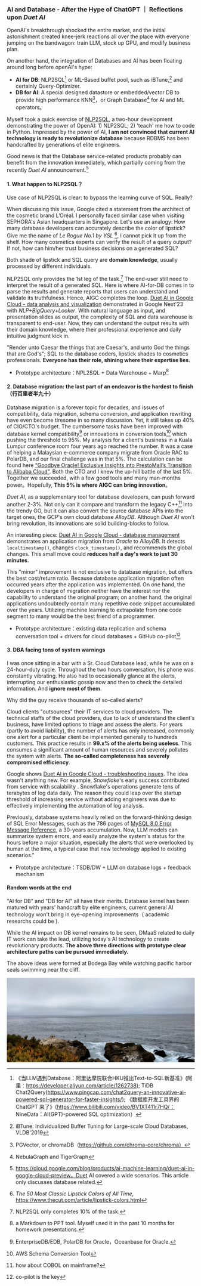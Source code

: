 ### AI and Database - After the Hype of ChatGPT ｜ Reflections upon *Duet AI* 


OpenAI's breakthrough shocked the entire market, and the initial astonishment created knee-jerk reactions all over the place with everyone jumping on the bandwagon:  train LLM,  stock up GPU, and modify business plan.

On another hand, the integration of Databases and AI has been floating around long before openAI's hype:

* **AI for DB**: NLP2SQL[^A1] or ML-Based buffet pool, such as iBTune,[^A3] and certainly Query-Optimizer.  
* **DB for AI**: A special designed datastore or embedded/vector DB to provide high performance KNN[^A5]，or Graph Database[^A7] for AI and ML operators。

Myself took a quick exercise of [NLP2SQL](https://github.com/nidmgh/techTrend/blob/main/NLP2SQL.py), a two-hour development  demonstrating the power of OpenAI: 1) NLP2SQL; 2) 'teach' me how to code in Python. Impressed by the power of AI,  **I am not convinced that current AI technology is ready to revolutionize database** because RDBMS has been handcrafted by generations of elite engineers. 

Good news is that the Database service-related products probably can benefit from the innovation immediately, which partially coming from the recently *Duet AI* announcement.[^A9]

[^A1]: 《当LLM遇到Database：阿里达摩院联合HKU推出Text-to-SQL新基准​》(阿里：https://developer.aliyun.com/article/1262738); TiDB Chat2Query(https://www.pingcap.com/chat2query-an-innovative-ai-powered-sql-generator-for-faster-insights/); 《数据库开发工具界的 ChatGPT 来了》(https://www.bilibili.com/video/BV1XT411r7HQ/； NineData：AI(GPT)-powered SQL optimization） 
[^A3]: iBTune: Individualized Buffer Tuning for Large-scale Cloud Databases, VLDB'2019
[^A5]: PGVector, or chromaDB（https://github.com/chroma-core/chroma）
[^A7]: NebulaGraph and TigerGraph
[^A9]: https://cloud.google.com/blog/products/ai-machine-learning/duet-ai-in-google-cloud-preview。Duet AI covered a wide scenarios. This article only discusses database related.

#### 1. What happen to NLP2SQL？

Use case of NLP2SQL is clear: to bypass the learning curve of SQL. Really?

When discussing this issue, Google cited a statement from the architect of the cosmetic brand L’Oréal. I personally faced similar case when visiting SEPHORA's Asian headquarters in Singapore. Let's use an analogy: How many database developers can accurately describe the color of lipstick?  Give me the name of *Le Rogue No.1 by YSL* [^B1], I cannot pick it up from the shelf. How many cosmetics experts can verify the result of a query output? If not, how can him/her trust business decisions on a generated SQL? 

Both shade of lipstick and SQL query are **domain knowledge**, usually processed by different individuals.  



NLP2SQL only provides the 1st leg of the task.[^B5] The end-user still need to interpret the result of a generated SQL. Here is where AI-for-DB comes in to parse the results and generate reports that users can understand and validate its truthfulness. Hence, AIGC completes the loop.
[Duet AI in Google Cloud - data analysis and visualization](https://www.youtube.com/watch?v=gtehwj1G4tU) demonstrated in Google Next'23  with *NLP+BigQuery+Looker*. With natural language as input, and presentation slides as output,  the complexity of SQL and data warehouse is transparent to end-user. Now, they can understand the output results with their domain knowledge, where their professional experience and daily intuitive judgment kick in.

 "Render unto Caesar the things that are Caesar's, and unto God the things that are God's"; SQL to the database coders, lipstick shades to cosmetics professionals. **Everyone has their role, shining where their expertise lies.**

* Prototype architecture：NPL2SQL + Data Warehouse + Marp[^B7]


[^B1]: *The 50 Most Classic Lipstick Colors of All Time*, https://www.thecut.com/article/lipstick-colors.html
[^B5]: NLP2SQL only completes 10% of the task.
[^B7]: a Markdown to PPT tool. Myself used it in the past 10 months for homework presentations. 



#### 2. Database migration: the last part of an endeavor is the hardest to finish（行百里者半九十）

Database migration is a forever topic for decades, and issues of  compatibility, data migration, schema conversion, and application rewriting have even become tiresome in so many discussion. Yet, it still takes up 40% of CIO/CTO's budget. The cumbersome tasks have been improved with database kernel compatibility[^C1] or innovations in conversion tools[^C2] which pushing the threshold to 95%. My analysis for a client's business in a Kuala Lumpur conference room four years ago reached the number. It was a case of helping a Malaysian e-commerce company migrate from Oracle RAC to PolarDB, and our final challenge was in that 5%. The calculation can be found here [“Goodbye Oracle! Exclusive Insights into PrestoMall’s Transition to Alibaba Cloud”](https://alibaba-cloud.medium.com/goodbye-oracle-exclusive-insights-into-prestomalls-transition-to-alibaba-cloud-d24b05058777). Both the CTO and I knew the up-hill battle of the last 5%. Together we succeeded, with a few good tools and many man-months power。Hopefully, **This 5% is where AIGC can bring innovation**。

*Duet AI*, as a supplementary tool for database developers, can push forward another 2-3%. Not only can it compare and transform the legacy C++[^C3] into the trendy GO, but it can also convert the source database APIs into the target ones, the GCP's own cloud database *AlloyDB*. Although *Duet AI* won't bring revolution, its innovations are solid building-blocks to follow.

An interesting piece: [Duet AI in Google Cloud - database management](https://www.youtube.com/watch?v=u6489QehgdQ) demonstrates an application migration from *Oracle* to *AlloyDB*. It detects `localtimestamp()`, changes `clock_timestamp()`, and recommends the global changes. This small move could **reduces half a day's work to just 30 minutes**.


This "minor" improvement is not exclusive to database migration, but offers the best cost/return ratio.  Because database application migration often occurred years after the application was implemented. On one hand, the developers in charge of migration neither have the interest nor the capability to understand the original program; on another hand, the original applications undoubtedly contain many repetitive code snippet accumulated over the years. Utilizing machine learning to extrapolate from one code segment to many would be the best friend of a programmer.

* Prototype architecture：existing data replication and schema conversation tool + drivers for cloud databases + GitHub co-pilot[^C5]



[^C1]: EnterpriseDB/EDB, PolarDB for Oracle，Oceanbase for Oracle. 
[^C2]: AWS Schema Conversion Tool
[^C3]: how about COBOL on mainframe? 
[^C5]: co-pilot is the key

#### 3. DBA facing tons of system warnings

I was once sitting in a bar with a Sr. Cloud Database lead, while he was on a 24-hour-duty cycle. Throughout the two hours conversation, his phone was constantly vibrating. He also had to occasionally glance at the alerts, interrupting our enthusiastic gossip now and then to check the detailed information. And **ignore most of them**.

Why did the guy receive thousands of so-called alerts? 

Cloud clients  "outsources" their IT services to cloud providers. The technical staffs of the cloud providers, due to lack of understand the client's business, have limited options to triage and assess the alerts. For years (partly to avoid liability), the number of alerts has only increased, commonly one alert for a particular client be implemented generally to hundreds customers. This practice results in **99.x% of the alerts being useless**. This consumes a significant amount of human resources and severely pollutes the system with alerts. **The so-called completeness has severely compromised efficiency**. 



Google shows [Duet AI in Google Cloud - troubleshooting issues](https://www.youtube.com/watch?v=MBAuTQdtZ0o). The idea wasn't anything new. For example, *Snowflake*'s early success contributed from service with scalability . Snowflake's operations generate tens of terabytes of log data daily. The reason they could leap over the startup threshold of increasing service without adding engineers was due to effectively implementing the automation of log analysis.  

Previously, database systems heavily relied on the forward-thinking design of SQL Error Messages, such as the 786 pages of [MySQL 8.0 Error Message Reference](https://downloads.mysql.com/docs/mysql-errors-8.0-en.a4.pdf), a 30-years accumulation. Now, LLM models can  summarize system errors, and easily analyze the system's status for the hours before a major situation, especially the alerts that were overlooked by human at the time, a typical case that new technology applied to existing scenarios."



* Prototype architecture：TSDB/DW + LLM on database logs + feedback mechanism




####  Random words at the end

"AI for DB" and "DB for AI" all have their merits.  Database kernel has been matured with years' handcraft by elite engineers,  current general AI technology won't bring in eye-opening improvements（ academic researchs could be ). 

While the AI impact on DB kernel remains to be seen, DMaaS related to daily IT work can take the lead, utilizing today's AI technology to create revolutionary products. **The above three directions with prototype clear architecture paths can be pursued immediately.**


The above ideas were formed at Bodega Bay while watching pacific harbor seals swimming near the cliff.

![](./images/BodegaBay.jpeg)



